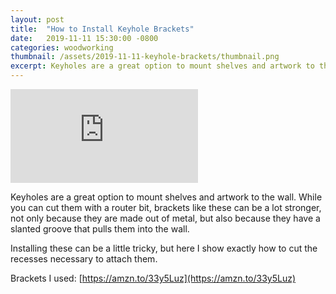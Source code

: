 ```yaml
---
layout: post
title:  "How to Install Keyhole Brackets"
date:   2019-11-11 15:30:00 -0800
categories: woodworking
thumbnail: /assets/2019-11-11-keyhole-brackets/thumbnail.png
excerpt: Keyholes are a great option to mount shelves and artwork to the wall. While you can cut them with a router bit, brackets like these can be a lot stronger, not only because they are made out of metal, but also because they have a slanted groove that pulls them into the wall.
---
```


<p class="video-container">
<iframe src="https://www.youtube.com/embed/SkD87b6ZIWk" frameborder="0" allow="accelerometer; autoplay; encrypted-media; gyroscope; picture-in-picture" allowfullscreen></iframe>
</p>

Keyholes are a great option to mount shelves and artwork to the wall. While you can cut them with a router bit, brackets like these can be a lot stronger, not only because they are made out of metal, but also because they have a slanted groove that pulls them into the wall.

Installing these can be a little tricky, but here I show exactly how to cut the recesses necessary to attach them.

Brackets I used: [https://amzn.to/33y5Luz](https://amzn.to/33y5Luz)